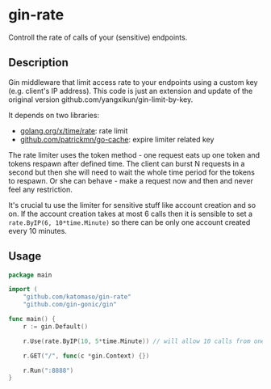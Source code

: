 # gin-rate

Controll the rate of calls of your (sensitive) endpoints.

## Description

Gin middleware that limit access rate to your endpoints using a custom key (e.g. client's IP address). 
This code is just an extension and update of the original version github.com/yangxikun/gin-limit-by-key.

It depends on two libraries:

* [golang.org/x/time/rate](https://godoc.org/golang.org/x/time/rate): rate limit
* [github.com/patrickmn/go-cache](https://github.com/patrickmn/go-cache): expire limiter related key

The rate limiter uses the token method - one request eats up one token and tokens respawn after defined time.
The client can burst N requests in a second but then she will need to wait the whole time period for the tokens
to respawn. Or she can behave - make a request now and then and never feel any restriction.

It's crucial tu use the limiter for sensitive stuff like account creation and so on. If the account
creation takes at most 6 calls then it is sensible to set a `rate.ByIP(6, 10*time.Minute)` so there
can be only one account created every 10 minutes.

## Usage

```go
package main

import (
    "github.com/katomaso/gin-rate"
    "github.com/gin-gonic/gin"

func main() {
	r := gin.Default()

	r.Use(rate.ByIP(10, 5*time.Minute)) // will allow 10 calls from one IP within 5 minutes (e.g. one call every 30 seconds)

	r.GET("/", func(c *gin.Context) {})

	r.Run(":8888")
}
```